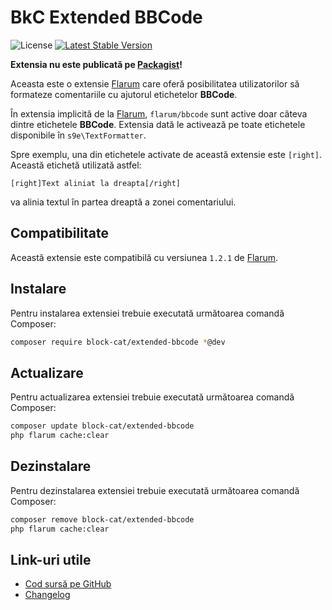 # BkC Extended BBCode

![License](https://img.shields.io/badge/license-MIT-blue.svg) [![Latest Stable Version](https://img.shields.io/packagist/v/block-cat/extended-bbcode.svg)](https://packagist.org/packages/block-cat/extended-bbcode)

**Extensia nu este publicată pe [Packagist](https://packagist.org/)!**

Aceasta este o extensie [Flarum](https://flarum.org/) care oferă posibilitatea utilizatorilor să formateze comentariile cu ajutorul etichetelor **BBCode**.

În extensia implicită de la [Flarum](https://flarum.org/), `flarum/bbcode` sunt active doar câteva dintre etichetele **BBCode**. Extensia dată le activează pe toate etichetele disponibile în `s9e\TextFormatter`.

Spre exemplu, una din etichetele activate de această extensie este `[right]`. Această etichetă utilizată astfel:

```
[right]Text aliniat la dreapta[/right]
```

va alinia textul în partea dreaptă a zonei comentariului.

## Compatibilitate

Această extensie este compatibilă cu versiunea `1.2.1` de [Flarum](https://flarum.org/).

## Instalare

Pentru instalarea extensiei trebuie executată următoarea comandă Composer:

```sh
composer require block-cat/extended-bbcode *@dev
```

## Actualizare

Pentru actualizarea extensiei trebuie executată următoarea comandă Composer:

```sh
composer update block-cat/extended-bbcode
php flarum cache:clear
```

## Dezinstalare

Pentru dezinstalarea extensiei trebuie executată următoarea comandă Composer:

```sh
composer remove block-cat/extended-bbcode
php flarum cache:clear
```

## Link-uri utile

- [Cod sursă pe GitHub](https://github.com/block-cat/extended-bbcode)
- [Changelog](CHANGELOG.md)